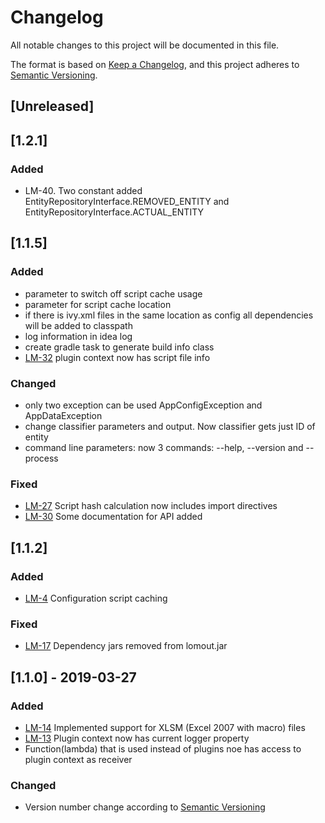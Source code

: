 # Changelog
All notable changes to this project will be documented in this file.

The format is based on [Keep a Changelog](https://keepachangelog.com/en/1.0.0/),
and this project adheres to [Semantic Versioning](https://semver.org/spec/v2.0.0.html).

## [Unreleased]
## [1.2.1]
### Added
- LM-40. Two constant added EntityRepositoryInterface.REMOVED_ENTITY and EntityRepositoryInterface.ACTUAL_ENTITY 
## [1.1.5]
### Added
- parameter to switch off script cache usage
- parameter for script cache location
- if there is ivy.xml files in the same location as config all dependencies will be added to classpath
- log information in idea log
- create gradle task to generate build info class
- [LM-32](https://camsoft.myjetbrains.com/youtrack/issue/LM-32) plugin context now has script file info
### Changed
- only two exception can be used AppConfigException and AppDataException
- change classifier parameters and output. Now classifier gets just ID of entity
- command line parameters: now 3 commands: --help, --version and --process 
### Fixed
- [LM-27](https://camsoft.myjetbrains.com/youtrack/issue/LM-27)
    Script hash calculation now includes import directives
- [LM-30](https://camsoft.myjetbrains.com/youtrack/issue/LM307)
    Some documentation for API added
## [1.1.2]
### Added
- [LM-4](https://camsoft.myjetbrains.com/youtrack/issue/LM-4)
    Configuration script caching
### Fixed
- [LM-17](https://camsoft.myjetbrains.com/youtrack/issue/LM-17)
    Dependency jars removed from lomout.jar
## [1.1.0] - 2019-03-27
### Added
- [LM-14](https://camsoft.myjetbrains.com/youtrack/issue/LM-14)
    Implemented support for XLSM (Excel 2007 with macro) files
- [LM-13](https://camsoft.myjetbrains.com/youtrack/issue/LM-13)
    Plugin context now has current logger property
- Function(lambda) that is used instead of plugins noe has access to plugin context as receiver
### Changed
- Version number change according to [Semantic Versioning](https://semver.org/spec/v2.0.0.html)
